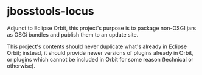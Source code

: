jbosstools-locus
================

Adjunct to Eclipse Orbit, this project's purpose is to package non-OSGI jars as OSGi bundles and publish them to an update site. 

This project's contents should never duplicate what's already in Eclipse Orbit; instead, it should provide newer versions of plugins already in Orbit, or plugins which cannot be included in Orbit for some reason (technical or otherwise).


